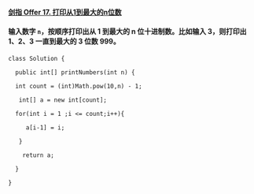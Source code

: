 #### [剑指 Offer 17. 打印从1到最大的n位数](https://leetcode.cn/problems/da-yin-cong-1dao-zui-da-de-nwei-shu-lcof/)

#### 输入数字 `n`，按顺序打印出从 1 到最大的 n 位十进制数。比如输入 3，则打印出 1、2、3 一直到最大的 3 位数 999。

```
class Solution {

  public int[] printNumbers(int n) {

  int count = (int)Math.pow(10,n) - 1;

   int[] a = new int[count];

  for(int i = 1 ;i <= count;i++){

     a[i-1] = i;

   }

    return a;

  }

}
```

